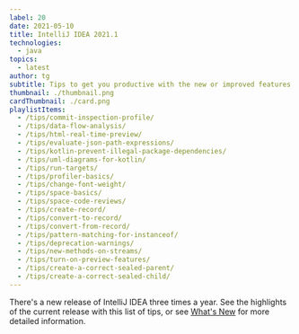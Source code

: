 ```yaml
---
label: 20
date: 2021-05-10
title: IntelliJ IDEA 2021.1
technologies:
  - java
topics:
  - latest
author: tg
subtitle: Tips to get you productive with the new or improved features in IntelliJ IDEA 2021.1
thumbnail: ./thumbnail.png
cardThumbnail: ./card.png
playlistItems:
  - /tips/commit-inspection-profile/
  - /tips/data-flow-analysis/
  - /tips/html-real-time-preview/
  - /tips/evaluate-json-path-expressions/
  - /tips/kotlin-prevent-illegal-package-dependencies/
  - /tips/uml-diagrams-for-kotlin/
  - /tips/run-targets/
  - /tips/profiler-basics/
  - /tips/change-font-weight/
  - /tips/space-basics/
  - /tips/space-code-reviews/
  - /tips/create-record/
  - /tips/convert-to-record/
  - /tips/convert-from-record/
  - /tips/pattern-matching-for-instanceof/
  - /tips/deprecation-warnings/
  - /tips/new-methods-on-streams/
  - /tips/turn-on-preview-features/
  - /tips/create-a-correct-sealed-parent/
  - /tips/create-a-correct-sealed-child/
---
```


There's a new release of IntelliJ IDEA three times a year. See the highlights of the current release with this list of tips, or see [What's New](https://www.jetbrains.com/idea/whatsnew/) for more detailed information.